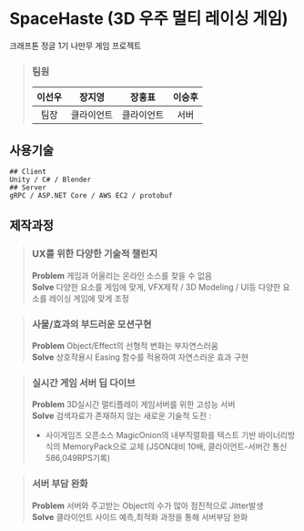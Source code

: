 # SpaceHaste (3D 우주 멀티 레이싱 게임)

크래프톤 정글 1기 나만무 게임 프로젝트



> ### 팀원
> |이선우|장지영|장홍표|이승후|
> |:---:|:---:|:---:|:---:|
> | 팀장 |클라이언트|클라이언트|서버|

## 사용기술
```
## Client
Unity / C# / Blender
## Server
gRPC / ASP.NET Core / AWS EC2 / protobuf
```

## 제작과정
> ### UX를 위한 다양한 기술적 챌린지
> __Problem__ 게임과 어울리는 온라인 소스를 찾을 수 없음   
> __Solve__ 다양한 요소를 게임에 맞게, VFX제작 / 3D Modeling / UI등 다양한 요소를 레이싱 게임에 맞게 조정

> ### 사물/효과의 부드러운 모션구현
> __Problem__ Object/Effect의 선형적 변화는 부자연스러움   
> __Solve__ 상호작용시 Easing 함수를 적용하여 자연스러운 효과 구현

> ### 실시간 게임 서버 딥 다이브
> __Problem__ 3D실시간 멀티플레이 게임서버를 위한 고성능 서버   
> __Solve__ 검색자료가 존재하지 않는 새로운 기술적 도전 :   
> - 사이게임즈 오픈소스 MagicOnion의 내부직렬화를 텍스트 기반 바이너리방식의 MemoryPack으로 교체
> (JSON대비 10배, 클라이언트-서버간 통신 586,049RPS기록)

> ### 서버 부담 완화
> __Problem__ 서버와 주고받는 Object의 수가 많아 점진적으로 Jitter발생   
> __Solve__ 클라이언트 사이드 예측,최적화 과정을 통해 서버부담 완화
